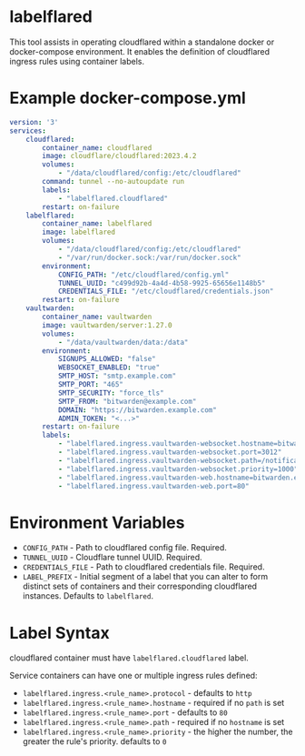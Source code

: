 labelflared
===========

This tool assists in operating cloudflared within a standalone docker or docker-compose environment.
It enables the definition of cloudflared ingress rules using container labels.

Example docker-compose.yml
==========================

```yml
version: '3'
services:
    cloudflared:
        container_name: cloudflared
        image: cloudflare/cloudflared:2023.4.2
        volumes:
            - "/data/cloudflared/config:/etc/cloudflared"
        command: tunnel --no-autoupdate run
        labels:
            - "labelflared.cloudflared"
        restart: on-failure
    labelflared:
        container_name: labelflared
        image: labelflared
        volumes:
            - "/data/cloudflared/config:/etc/cloudflared"
            - "/var/run/docker.sock:/var/run/docker.sock"
        environment:
            CONFIG_PATH: "/etc/cloudflared/config.yml"
            TUNNEL_UUID: "c499d92b-4a4d-4b58-9925-65656e1148b5"
            CREDENTIALS_FILE: "/etc/cloudflared/credentials.json"
        restart: on-failure
    vaultwarden:
        container_name: vaultwarden
        image: vaultwarden/server:1.27.0
        volumes:
            - "/data/vaultwarden/data:/data"
        environment:
            SIGNUPS_ALLOWED: "false"
            WEBSOCKET_ENABLED: "true"
            SMTP_HOST: "smtp.example.com"
            SMTP_PORT: "465"
            SMTP_SECURITY: "force_tls"
            SMTP_FROM: "bitwarden@example.com"
            DOMAIN: "https://bitwarden.example.com"
            ADMIN_TOKEN: "<...>"
        restart: on-failure
        labels:
            - "labelflared.ingress.vaultwarden-websocket.hostname=bitwarden.example.com"
            - "labelflared.ingress.vaultwarden-websocket.port=3012"
            - "labelflared.ingress.vaultwarden-websocket.path=/notifications/hub"
            - "labelflared.ingress.vaultwarden-websocket.priority=1000"
            - "labelflared.ingress.vaultwarden-web.hostname=bitwarden.example.com"
            - "labelflared.ingress.vaultwarden-web.port=80"
```

Environment Variables
=====================

- `CONFIG_PATH` - Path to cloudflared config file. Required.
- `TUNNEL_UUID` - Cloudflare tunnel UUID. Required.
- `CREDENTIALS_FILE` - Path to cloudflared credentials file. Required.
- `LABEL_PREFIX` - Initial segment of a label that you can alter to form distinct sets of containers and their corresponding cloudflared instances. Defaults to `labelflared`.

Label Syntax
============

cloudflared container must have `labelflared.cloudflared` label.

Service containers can have one or multiple ingress rules defined:
- `labelflared.ingress.<rule_name>.protocol` - defaults to `http`
- `labelflared.ingress.<rule_name>.hostname` - required if no `path` is set
- `labelflared.ingress.<rule_name>.port` - defaults to `80`
- `labelflared.ingress.<rule_name>.path` - required if no `hostname` is set
- `labelflared.ingress.<rule_name>.priority` - the higher the number, the greater the rule's priority. defaults to `0`